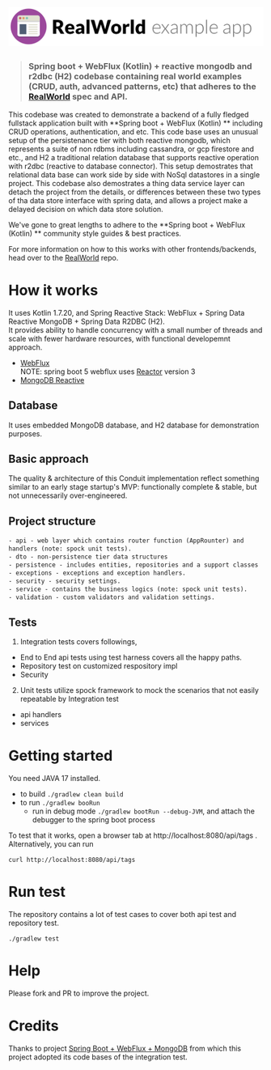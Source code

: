 # ![RealWorld Example App](logo.png)

> ### Spring boot + WebFlux (Kotlin) + reactive mongodb and r2dbc (H2) codebase containing real world examples (CRUD, auth, advanced patterns, etc) that adheres to the [RealWorld](https://github.com/gothinkster/realworld) spec and API.


This codebase was created to demonstrate a backend of a fully fledged fullstack application built with **Spring boot + WebFlux (Kotlin) ** including CRUD operations, authentication, and etc.
This code base uses an unusual setup of the persistenance tier with both reactive mongodb, which represents a suite of non rdbms including cassandra, or gcp firestore and etc., 
and H2 a traditional relation database that supports reactive operation with r2dbc (reactive to database connector).
This setup demostrates that relational data base can work side by side with NoSql datastores in a single project. 
This codebase also demostrates a thing data service layer can detach the project from the details, or differences between these two types of tha data store interface
with spring data, and allows a project make a delayed decision on which data store solution.  

We've gone to great lengths to adhere to the **Spring boot + WebFlux (Kotlin) ** community style guides & best practices.

For more information on how to this works with other frontends/backends, head over to the [RealWorld](https://github.com/gothinkster/realworld) repo.


# How it works
It uses Kotlin 1.7.20, and Spring Reactive Stack: WebFlux + Spring Data Reactive MongoDB + Spring Data R2DBC (H2).  
It provides ability to handle concurrency with a small number of threads and scale with fewer hardware resources, with functional developemnt approach.
- [WebFlux](https://docs.spring.io/spring-framework/docs/current/reference/html/web-reactive.html) \
    NOTE: spring boot 5 webflux uses [Reactor](https://projectreactor.io/docs/core/release/reference/) version 3
- [MongoDB Reactive](https://docs.spring.io/spring-data/mongodb/docs/current/reference/html/#mongo.reactive)


## Database
It uses embedded MongoDB database, and H2 database for demonstration purposes. 


## Basic approach
The quality & architecture of this Conduit implementation reflect something similar to an early stage startup's MVP: functionally complete & stable, but not unnecessarily over-engineered.


## Project structure
```
- api - web layer which contains router function (AppRounter) and handlers (note: spock unit tests).
- dto - non-persistence tier data structures
- persistence - includes entities, repositories and a support classes
- exceptions - exceptions and exception handlers.
- security - security settings.
- service - contains the business logics (note: spock unit tests).
- validation - custom validators and validation settings.
```
## Tests
1. Integration tests covers followings, 
- End to End api tests using test harness covers all the happy paths.
- Repository test on customized respository impl
- Security
2. Unit tests utilize spock framework to mock the scenarios that not easily repeatable by Integration test
- api handlers
- services


# Getting started
You need JAVA 17 installed.
* to build `./gradlew clean build`
* to run `./gradlew booRun`
  * run in debug mode `./gradlew bootRun --debug-JVM`, and attach the debugger to the spring boot process

To test that it works, open a browser tab at http://localhost:8080/api/tags .  
Alternatively, you can run
```
curl http://localhost:8080/api/tags
```

# Run test

The repository contains a lot of test cases to cover both api test and repository test.

```
./gradlew test
```

# Help

Please fork and PR to improve the project.

# Credits

Thanks to project [Spring Boot + WebFlux + MongoDB](https://github.com/a-mountain/realworld-spring-webflux) from which 
this project adopted its code bases of the integration test.

